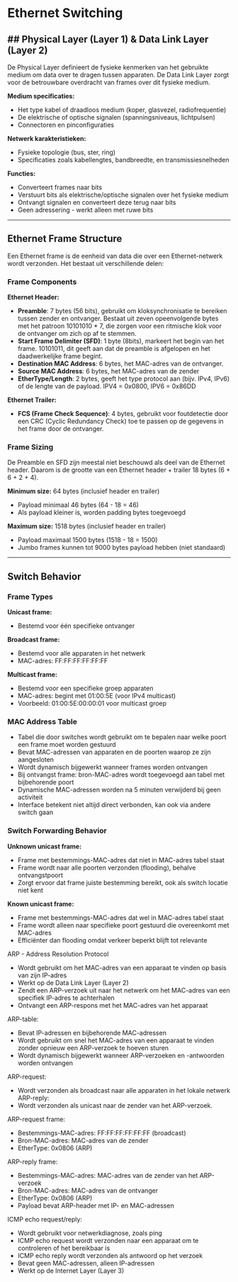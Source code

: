 # Ethernet Switching

## ## Physical Layer (Layer 1) & Data Link Layer (Layer 2)


De Physical Layer definieert de fysieke kenmerken van het gebruikte medium om data over te dragen tussen apparaten. De Data Link Layer zorgt voor de betrouwbare overdracht van frames over dit fysieke medium.

**Medium specificaties:**
- Het type kabel of draadloos medium (koper, glasvezel, radiofrequentie)
- De elektrische of optische signalen (spanningsniveaus, lichtpulsen)
- Connectoren en pinconfiguraties

**Netwerk karakteristieken:**
- Fysieke topologie (bus, ster, ring)
- Specificaties zoals kabellengtes, bandbreedte, en transmissiesnelheden

**Functies:**
- Converteert frames naar bits
- Verstuurt bits als elektrische/optische signalen over het fysieke medium
- Ontvangt signalen en converteert deze terug naar bits
- Geen adressering - werkt alleen met ruwe bits

---

## Ethernet Frame Structure

Een Ethernet frame is de eenheid van data die over een Ethernet-netwerk wordt verzonden. Het bestaat uit verschillende delen:

### Frame Components

**Ethernet Header:**
- **Preamble**: 7 bytes (56 bits), gebruikt om kloksynchronisatie te bereiken tussen zender en ontvanger. Bestaat uit zeven opeenvolgende bytes met het patroon 10101010 * 7, die zorgen voor een ritmische klok voor de ontvanger om zich op af te stemmen.
- **Start Frame Delimiter (SFD)**: 1 byte (8bits), markeert het begin van het frame. 10101011, dit geeft aan dat de preamble is afgelopen en het daadwerkelijke frame begint.
- **Destination MAC Address**: 6 bytes, het MAC-adres van de ontvanger.
- **Source MAC Address**: 6 bytes, het MAC-adres van de zender
- **EtherType/Length**: 2 bytes, geeft het type protocol aan (bijv. IPv4, IPv6) of de lengte van de payload. IPV4 = 0x0800, IPV6 = 0x86DD

**Ethernet Trailer:**
- **FCS (Frame Check Sequence)**: 4 bytes, gebruikt voor foutdetectie door een CRC (Cyclic Redundancy Check) toe te passen op de gegevens in het frame door de ontvanger.

### Frame Sizing

De Preamble en SFD zijn meestal niet beschouwd als deel van de Ethernet header. Daarom is de grootte van een Ethernet header + trailer 18 bytes (6 + 6 + 2 + 4).

**Minimum size:** 64 bytes (inclusief header en trailer)
- Payload minimaal 46 bytes (64 - 18 = 46)
- Als payload kleiner is, worden padding bytes toegevoegd

**Maximum size:** 1518 bytes (inclusief header en trailer)
- Payload maximaal 1500 bytes (1518 - 18 = 1500)
- Jumbo frames kunnen tot 9000 bytes payload hebben (niet standaard)

---

## Switch Behavior

### Frame Types

**Unicast frame:**
- Bestemd voor één specifieke ontvanger

**Broadcast frame:**
- Bestemd voor alle apparaten in het netwerk
- MAC-adres: FF:FF:FF:FF:FF:FF

**Multicast frame:**
- Bestemd voor een specifieke groep apparaten  
- MAC-adres: begint met 01:00:5E (voor IPv4 multicast)
- Voorbeeld: 01:00:5E:00:00:01 voor multicast groep


### MAC Address Table

- Tabel die door switches wordt gebruikt om te bepalen naar welke poort een frame moet worden gestuurd
- Bevat MAC-adressen van apparaten en de poorten waarop ze zijn aangesloten
- Wordt dynamisch bijgewerkt wanneer frames worden ontvangen
- Bij ontvangst frame: bron-MAC-adres wordt toegevoegd aan tabel met bijbehorende poort
- Dynamische MAC-adressen worden na 5 minuten verwijderd bij geen activiteit
- Interface betekent niet altijd direct verbonden, kan ook via andere switch gaan

### Switch Forwarding Behavior

**Unknown unicast frame:**
- Frame met bestemmings-MAC-adres dat niet in MAC-adres tabel staat
- Frame wordt naar alle poorten verzonden (flooding), behalve ontvangstpoort
- Zorgt ervoor dat frame juiste bestemming bereikt, ook als switch locatie niet kent

**Known unicast frame:**
- Frame met bestemmings-MAC-adres dat wel in MAC-adres tabel staat
- Frame wordt alleen naar specifieke poort gestuurd die overeenkomt met MAC-adres
- Efficiënter dan flooding omdat verkeer beperkt blijft tot relevante


ARP - Address Resolution Protocol
- Wordt gebruikt om het MAC-adres van een apparaat te vinden op basis van zijn IP-adres
- Werkt op de Data Link Layer (Layer 2)
- Zendt een ARP-verzoek uit naar het netwerk om het MAC-adres van een specifiek IP-adres te achterhalen
- Ontvangt een ARP-respons met het MAC-adres van het apparaat

ARP-table:
- Bevat IP-adressen en bijbehorende MAC-adressen
- Wordt gebruikt om snel het MAC-adres van een apparaat te vinden zonder opnieuw een ARP-verzoek te hoeven sturen
- Wordt dynamisch bijgewerkt wanneer ARP-verzoeken en -antwoorden worden ontvangen

ARP-request: 
- Wordt verzonden als broadcast naar alle apparaten in het lokale netwerk
ARP-reply:
- Wordt verzonden als unicast naar de zender van het ARP-verzoek.

ARP-request frame:
- Bestemmings-MAC-adres: FF:FF:FF:FF:FF:FF (broadcast)
- Bron-MAC-adres: MAC-adres van de zender
- EtherType: 0x0806 (ARP)

ARP-reply frame:
- Bestemmings-MAC-adres: MAC-adres van de zender van het ARP-verzoek
- Bron-MAC-adres: MAC-adres van de ontvanger
- EtherType: 0x0806 (ARP)
- Payload bevat ARP-header met IP- en MAC-adressen

ICMP echo request/reply:

- Wordt gebruikt voor netwerkdiagnose, zoals ping
- ICMP echo request wordt verzonden naar een apparaat om te controleren of het bereikbaar is
- ICMP echo reply wordt verzonden als antwoord op het verzoek
- Bevat geen MAC-adressen, alleen IP-adressen
- Werkt op de Internet Layer (Layer 3)
